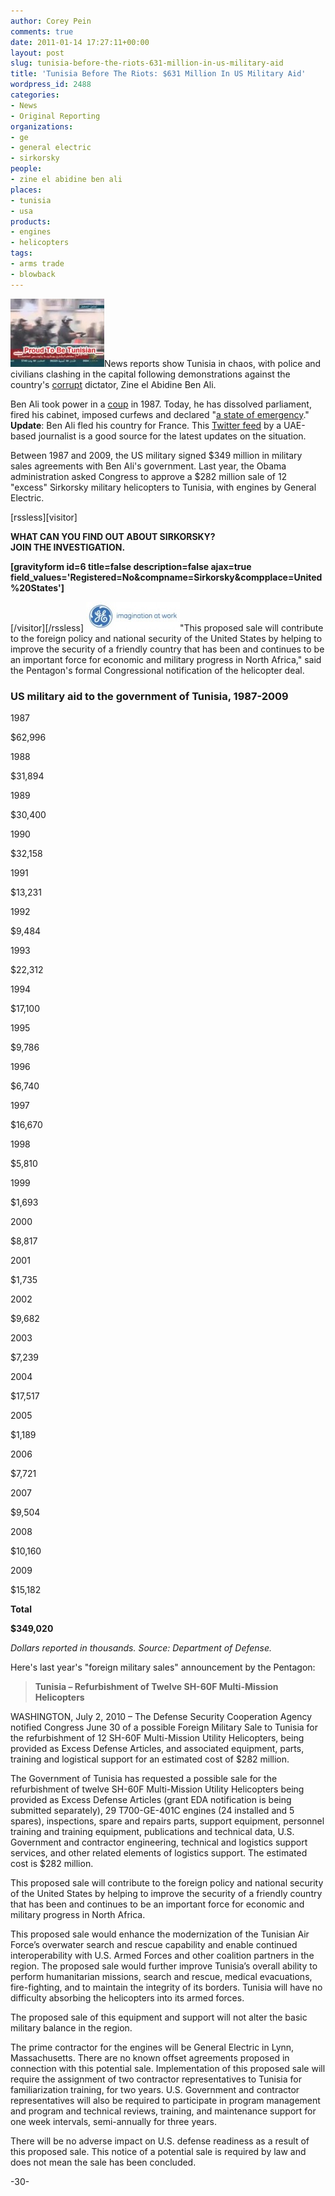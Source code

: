 ```yaml
---
author: Corey Pein
comments: true
date: 2011-01-14 17:27:11+00:00
layout: post
slug: tunisia-before-the-riots-631-million-in-us-military-aid
title: 'Tunisia Before The Riots: $631 Million In US Military Aid'
wordpress_id: 2488
categories:
- News
- Original Reporting
organizations:
- ge
- general electric
- sirkorsky
people:
- zine el abidine ben ali
places:
- tunisia
- usa
products:
- engines
- helicopters
tags:
- arms trade
- blowback
---
```


[![](/images/2011/01/tunisia-riots-al-jazeera-screen-grab-150x109.jpg)](/images/2011/01/tunisia-riots-al-jazeera-screen-grab.jpg)News reports show Tunisia in chaos, with police and civilians clashing in the capital following demonstrations against the country's [corrupt](http://www.bbc.co.uk/news/world-africa-12195025) dictator, Zine el Abidine Ben Ali.

Ben Ali took power in a [coup](http://www.nytimes.com/1987/11/07/world/a-coup-is-reported-in-tunisia.html?) in 1987. Today, he has dissolved parliament, fired his cabinet, imposed curfews and declared "[a state of emergency](http://english.aljazeera.net/news/africa/2011/01/201111410345507518.html)." **Update**: Ben Ali fled his country for France. This [Twitter feed](http://twitter.com/sultanalqassemi) by a UAE-based journalist is a good source for the latest updates on the situation. 

Between 1987 and 2009, the US military signed $349 million in military sales agreements with Ben Ali's government. Last year, the Obama administration asked Congress to approve a $282 million sale of 12 "excess" Sirkorsky military helicopters to Tunisia, with engines by General Electric.

<!-- more -->[rssless][visitor]

**WHAT CAN YOU FIND OUT ABOUT SIRKORSKY?  
JOIN THE INVESTIGATION.**

**[gravityform id=6 title=false description=false ajax=true field_values='Registered=No&compname=Sirkorsky&compplace=United%20States']**

[/visitor][/rssless] [![](/images/2011/01/General-Electric-logo-150x47.jpg)](/images/2011/01/General-Electric-logo.jpg)"This proposed sale will contribute to the foreign policy and national security of the United States by helping to improve the security of a friendly country that has been and continues to be an important force for economic and military progress in North Africa," said the Pentagon's formal Congressional notification of the helicopter deal.


### US military aid to the government of Tunisia, 1987-2009










1987


$62,996






1988


$31,894






1989


$30,400






1990


$32,158






1991


$13,231






1992


$9,484






1993


$22,312






1994


$17,100






1995


$9,786






1996


$6,740






1997


$16,670






1998


$5,810






1999


$1,693






2000


$8,817






2001


$1,735






2002


$9,682






2003


$7,239






2004


$17,517






2005


$1,189






2006


$7,721






2007


$9,504






2008


$10,160






2009


$15,182






**Total**


**$349,020**




_Dollars reported in thousands. Source: Department of Defense._

Here's last year's "foreign military sales" announcement by the Pentagon:


> **Tunisia – Refurbishment of Twelve SH-60F Multi-Mission Helicopters**

WASHINGTON, July 2, 2010 – The Defense Security Cooperation Agency notified Congress June 30 of a possible Foreign Military Sale to Tunisia for the refurbishment of 12 SH-60F Multi-Mission Utility Helicopters, being provided as Excess Defense Articles, and associated equipment, parts, training and logistical support for an estimated cost of $282 million.

The Government of Tunisia has requested a possible sale for the refurbishment of twelve SH-60F Multi-Mission Utility Helicopters being provided as Excess Defense Articles (grant EDA notification is being submitted separately), 29 T700-GE-401C engines (24 installed and 5 spares), inspections, spare and repairs parts, support equipment, personnel training and training equipment, publications and technical data, U.S. Government and contractor engineering, technical and logistics support services, and other related elements of logistics support. The estimated cost is $282 million.

This proposed sale will contribute to the foreign policy and national security of the United States by helping to improve the security of a friendly country that has been and continues to be an important force for economic and military progress in North Africa.

This proposed sale would enhance the modernization of the Tunisian Air Force’s overwater search and rescue capability and enable continued interoperability with U.S. Armed Forces and other coalition partners in the region. The proposed sale would further improve Tunisia’s overall ability to perform humanitarian missions, search and rescue, medical evacuations, fire-fighting, and to maintain the integrity of its borders. Tunisia will have no difficulty absorbing the helicopters into its armed forces.

The proposed sale of this equipment and support will not alter the basic military balance in the region.

The prime contractor for the engines will be General Electric in Lynn, Massachusetts. There are no known offset agreements proposed in connection with this potential sale. Implementation of this proposed sale will require the assignment of two contractor representatives to Tunisia for familiarization training, for two years. U.S. Government and contractor representatives will also be required to participate in program management and program and technical reviews, training, and maintenance support for one week intervals, semi-annually for three years.

There will be no adverse impact on U.S. defense readiness as a result of this proposed sale. This notice of a potential sale is required by law and does not mean the sale has been concluded.

-30-
